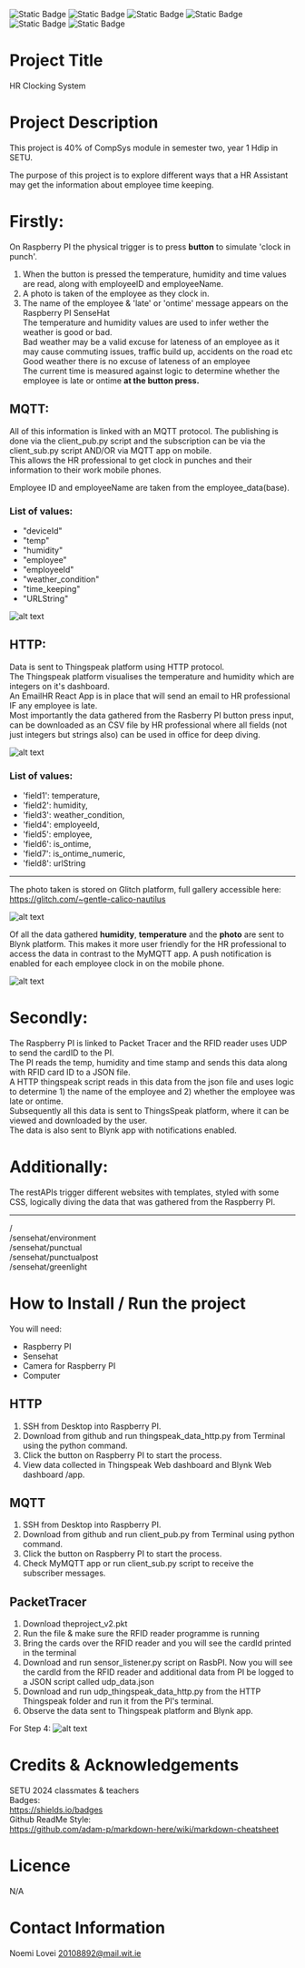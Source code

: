 ![Static Badge](https://img.shields.io/badge/Noemi_Lovei-pink)
![Static Badge](https://img.shields.io/badge/Software_Student-SETU_2024-blue)
![Static Badge](https://img.shields.io/badge/Computer_Systems_Project-2024-red)
![Static Badge](https://img.shields.io/badge/HTTP-green)
![Static Badge](https://img.shields.io/badge/MQTT-purple)
![Static Badge](https://img.shields.io/badge/Python-green)



# Project Title
 HR Clocking System

# Project Description 
This project is 40% of CompSys module in semester two, year 1 Hdip in SETU. 

The purpose of this project is to explore different ways that a HR Assistant may get the information about employee time keeping.<br>

# Firstly: <br>
On Raspberry PI the physical trigger is to press **button** to simulate 'clock in punch'. <br>
1. When the button is pressed the temperature, humidity and time values are read, along with employeeID and employeeName.
2. A photo is taken of the employee as they clock in.  
3. The name of the employee & 'late' or 'ontime' message appears on the Raspberry PI SenseHat <br>
The temperature and humidity values are used to infer wether the weather is good or bad. <br>
Bad weather may be a valid excuse for lateness of an employee as it may cause commuting issues, traffic build up, accidents on the road etc <br>
Good weather there is no excuse of lateness of an employee <br>
The current time is measured against logic to determine whether the employee is late or ontime **at the button press.**<br>

## MQTT:
All of this information is linked with an MQTT protocol. The publishing is done via the client_pub.py script and the subscription can be via the client_sub.py script AND/OR via MQTT app on mobile. <br>
This allows the HR professional to get clock in punches and their information to their work mobile phones. <br>

Employee ID and employeeName are taken from the employee_data(base). <br>

### List of values:
+ "deviceId"
+ "temp"
+ "humidity"
+ "employee"
+ "employeeId"
+ "weather_condition" 
+ "time_keeping" 
+ "URLString" 

![alt text](https://github.com/nilanoemi25/CompSysProject/blob/main/Miscellaneous/Img/MQTT.PNG "MQTT on app") <br>


## HTTP:
Data is sent to Thingspeak platform using HTTP protocol. <br>
The Thingspeak platform visualises the temperature and humidity which are integers on it's dashboard.<br>
An EmailHR React App is in place that will send an email to HR professional IF any employee is late.<br>
Most importantly the data gathered from the Rasberry PI button press input, can be downloaded as an CSV file by HR professional where all fields (not just integers but strings also) can be used in office for deep diving.  <br>

![alt text](https://github.com/nilanoemi25/CompSysProject/blob/main/Miscellaneous/Img/late_employees.PNG "MQTT on app") <br>

### List of values:

+ 'field1': temperature,
+ 'field2': humidity,
+ 'field3': weather_condition,
+ 'field4': employeeId,
+ 'field5': employee,
+ 'field6': is_ontime, 
+ 'field7': is_ontime_numeric, 
+ 'field8': urlString

***

The photo taken is stored on Glitch platform, full gallery accessible here: <br> https://glitch.com/~gentle-calico-nautilus <br>

![alt text](https://github.com/nilanoemi25/CompSysProject/blob/main/Miscellaneous/Img/glitch.PNG "Glitch") <br>


Of all the data gathered **humidity**, **temperature** and the **photo** are sent to Blynk platform. This makes it more user friendly for the HR professional to access the data in contrast to the MyMQTT app. 
A push notification is enabled for each employee clock in on the mobile phone. 

![alt text](https://github.com/nilanoemi25/CompSysProject/blob/main/Miscellaneous/Img/push_notification.PNG "MQTT on app") <br>

# Secondly: <br>
The Raspberry PI is linked to Packet Tracer and the RFID reader uses UDP to send the cardID to the PI.  <br>
The PI reads the temp, humidity and time stamp and sends this data along with RFID card ID to a JSON file.  <br>
A HTTP thingspeak script reads in this data from the json file and uses logic to determine 1) the name of the employee and 2) whether the employee was late or ontime.  <br>
Subsequently all this data is sent to ThingsSpeak platform, where it can be viewed and downloaded by the user.  <br>
The data is also sent to Blynk app with notifications enabled. 

# Additionally:  <br>
The restAPIs trigger different websites with templates, styled with some CSS, logically diving the data that was gathered from the Raspberry PI.<br>
***
/<br>
/sensehat/environment<br>
/sensehat/punctual<br>
/sensehat/punctualpost<br>
/sensehat/greenlight<br>

# How to Install / Run the project

You will need:
+ Raspberry PI
+ Sensehat
+ Camera for Raspberry PI
+ Computer

## HTTP 

1. SSH from Desktop into Raspberry PI. 
2. Download from github and run thingspeak_data_http.py from Terminal using the python command.
3. Click the button on Raspberry PI to start the process.
4. View data collected in Thingspeak Web dashboard and Blynk Web dashboard /app. 

## MQTT

1. SSH from Desktop into Raspberry PI. 
2. Download from github and run client_pub.py from Terminal using python command.
3. Click the button on Raspberry PI to start the process.
4. Check MyMQTT app or run client_sub.py script to receive the subscriber messages. 


## PacketTracer 
1. Download theproject_v2.pkt
2. Run the file & make sure the RFID reader programme is running
3. Bring the cards over the RFID reader and you will see the cardId printed in the terminal
4. Download and run sensor_listener.py script on RasbPI. Now you will see the cardId from the RFID reader and additional data from PI be logged to a JSON script called udp_data.json
5. Download and run udp_thingspeak_data_http.py from the HTTP Thingspeak folder and run it from the PI's terminal. 
6. Observe the data sent to Thingspeak platform and Blynk app. 

For Step 4:
![alt text](https://github.com/nilanoemi25/CompSysProject/blob/main/Miscellaneous/Img/packetTracer.PNG "For step 4") <br>


# Credits & Acknowledgements 
SETU 2024 classmates & teachers <br> 
Badges:<br> 
https://shields.io/badges <br> 
Github ReadMe Style:<br> 
https://github.com/adam-p/markdown-here/wiki/markdown-cheatsheet <br> 


# Licence
N/A

# Contact Information
Noemi Lovei 
20108892@mail.wit.ie 
